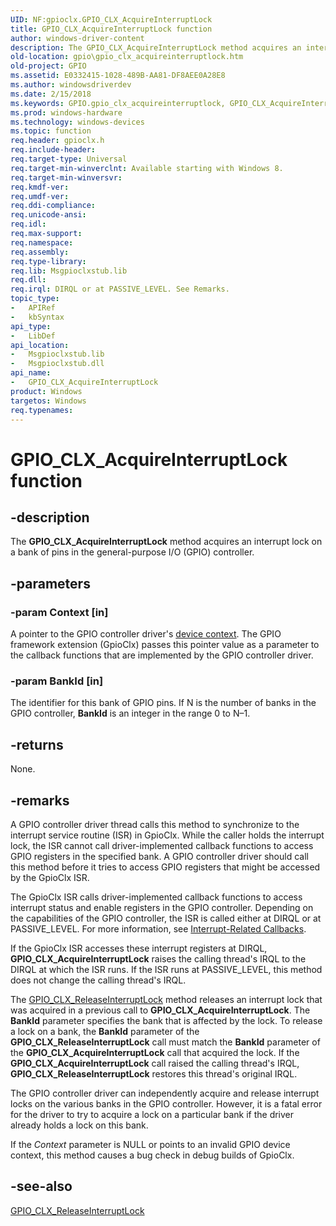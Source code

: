 ```yaml
---
UID: NF:gpioclx.GPIO_CLX_AcquireInterruptLock
title: GPIO_CLX_AcquireInterruptLock function
author: windows-driver-content
description: The GPIO_CLX_AcquireInterruptLock method acquires an interrupt lock on a bank of pins in the general-purpose I/O (GPIO) controller.
old-location: gpio\gpio_clx_acquireinterruptlock.htm
old-project: GPIO
ms.assetid: E0332415-1028-489B-AA81-DF8AEE0A28E8
ms.author: windowsdriverdev
ms.date: 2/15/2018
ms.keywords: GPIO.gpio_clx_acquireinterruptlock, GPIO_CLX_AcquireInterruptLock, GPIO_CLX_AcquireInterruptLock method [Parallel Ports], gpioclx/GPIO_CLX_AcquireInterruptLock
ms.prod: windows-hardware
ms.technology: windows-devices
ms.topic: function
req.header: gpioclx.h
req.include-header: 
req.target-type: Universal
req.target-min-winverclnt: Available starting with Windows 8.
req.target-min-winversvr: 
req.kmdf-ver: 
req.umdf-ver: 
req.ddi-compliance: 
req.unicode-ansi: 
req.idl: 
req.max-support: 
req.namespace: 
req.assembly: 
req.type-library: 
req.lib: Msgpioclxstub.lib
req.dll: 
req.irql: DIRQL or at PASSIVE_LEVEL. See Remarks.
topic_type:
-	APIRef
-	kbSyntax
api_type:
-	LibDef
api_location:
-	Msgpioclxstub.lib
-	Msgpioclxstub.dll
api_name:
-	GPIO_CLX_AcquireInterruptLock
product: Windows
targetos: Windows
req.typenames: 
---
```


# GPIO_CLX_AcquireInterruptLock function


## -description


The <b>GPIO_CLX_AcquireInterruptLock</b> method acquires an interrupt lock on a bank of pins in the general-purpose I/O (GPIO) controller.


## -parameters




### -param Context [in]

A pointer to the GPIO controller driver's <a href="https://msdn.microsoft.com/4BE99C71-9BA6-44E3-A54F-DE8C3440A474">device context</a>. The GPIO framework extension (GpioClx) passes this pointer value as a parameter to the callback functions that are implemented by the GPIO controller driver.


### -param BankId [in]

The identifier for this bank of GPIO pins. If N is the number of banks in the GPIO controller, <b>BankId</b> is an integer in the range 0 to N–1.


## -returns



None.




## -remarks



A GPIO controller driver thread calls this method to synchronize to the interrupt service routine (ISR) in GpioClx. While the caller holds the interrupt lock, the ISR cannot call driver-implemented callback functions to access GPIO registers in the specified bank. A GPIO controller driver should call this method before it tries to access GPIO registers that might be accessed by the GpioClx ISR.

The GpioClx ISR calls driver-implemented callback functions to access interrupt status and enable registers in the GPIO controller. Depending on the capabilities of the GPIO controller, the ISR is called either at DIRQL or at PASSIVE_LEVEL. For more information, see <a href="https://msdn.microsoft.com/638B52A0-CB8D-4A79-B7D1-ED2474E46DAE">Interrupt-Related Callbacks</a>.

If the GpioClx ISR accesses these interrupt registers at DIRQL, <b>GPIO_CLX_AcquireInterruptLock</b> raises the calling thread's IRQL to the DIRQL at which the ISR runs. If the ISR runs at PASSIVE_LEVEL, this method does not change the calling thread's IRQL.

The <a href="https://msdn.microsoft.com/library/windows/hardware/hh439494">GPIO_CLX_ReleaseInterruptLock</a> method releases an interrupt lock that was acquired in a previous call to <b>GPIO_CLX_AcquireInterruptLock</b>. The <b>BankId</b> parameter specifies the bank that is affected by the lock. To release a lock on a bank, the <b>BankId</b> parameter of the <b>GPIO_CLX_ReleaseInterruptLock</b> call must match the <b>BankId</b> parameter of the <b>GPIO_CLX_AcquireInterruptLock</b> call that acquired the lock. If the <b>GPIO_CLX_AcquireInterruptLock</b> call raised the calling thread's IRQL, <b>GPIO_CLX_ReleaseInterruptLock</b> restores this thread's original IRQL.

The GPIO controller driver can independently acquire and release interrupt locks on the various banks in the GPIO controller. However, it is a fatal error for the driver to try to acquire a lock on a particular bank if the driver already holds a lock on this bank.

If the <i>Context</i> parameter is NULL or points to an invalid GPIO device context, this method causes a bug check in debug builds of GpioClx.




## -see-also




<a href="https://msdn.microsoft.com/library/windows/hardware/hh439494">GPIO_CLX_ReleaseInterruptLock</a>
 

 

